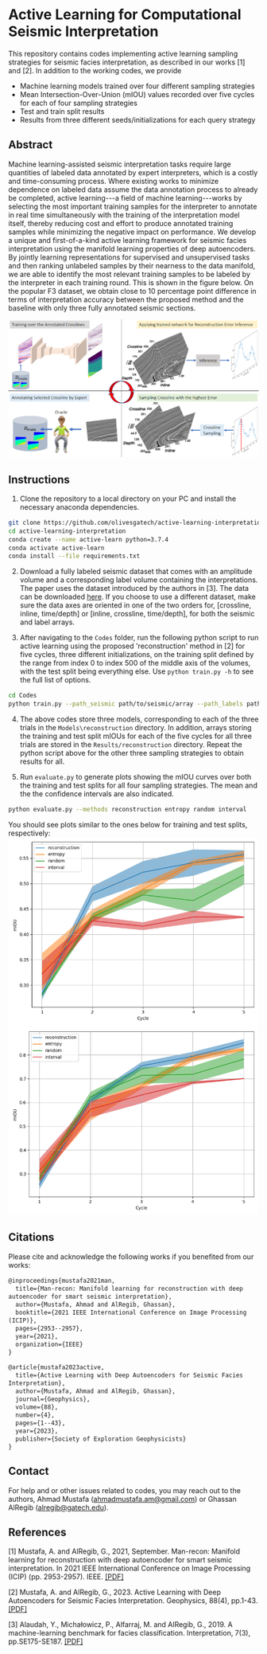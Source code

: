 # Active Learning for Computational Seismic Interpretation
This repository contains codes implementing active learning sampling strategies for seismic facies interpretation, as described in our works [1] and [2]. 
In addition to the working codes, we provide
- Machine learning models trained over four different sampling strategies
- Mean Intersection-Over-Union (mIOU) values recorded over five cycles for each of four sampling strategies
- Test and train split results 
- Results from three different seeds/initializations for each query strategy

## Abstract
Machine learning-assisted seismic interpretation tasks require large quantities of labeled data annotated by expert interpreters, which is a costly and time-consuming process. Where existing works to minimize dependence on labeled data assume the data annotation process to already be completed, active learning---a field of machine learning---works by selecting the most important training samples for the interpreter to annotate in real time simultaneously with the training of the interpretation model itself, thereby reducing cost and effort to produce annotated training samples while minimizing the negative impact on performance. We develop a unique and first-of-a-kind active learning framework for seismic facies interpretation using the manifold learning properties of deep autoencoders. By jointly learning representations for supervised and unsupervised tasks and then ranking unlabeled samples by their nearness to the data manifold, we are able to identify the most relevant training samples to be labeled by the interpreter in each training round. This is shown in the figure below. On the popular F3 dataset, we obtain close to 10 percentage point difference in terms of interpretation accuracy between the proposed method and the baseline with only three fully annotated seismic sections. 

![x](./setup.png)

## Instructions
1. Clone the repository to a local directory on your PC and install the necessary anaconda dependencies.
```bash
git clone https://github.com/olivesgatech/active-learning-interpretation.git
cd active-learning-interpretation
conda create --name active-learn python=3.7.4
conda activate active-learn
conda install --file requirements.txt
```

2. Download a fully labeled seismic dataset that comes with an amplitude volume and a corresponding label volume containing the interpretations. The paper uses the dataset introduced by the authors in [3]. The data can be downloaded [here](https://github.com/olivesgatech/facies_classification_benchmark). If you choose to use a different dataset, make sure the data axes are oriented in one of the two orders for, [crossline, inline, time/depth] or [inline, crossline, time/depth], for both the seismic and label arrays.

3. After navigating to the `Codes` folder, run the following python script to run active learning using the proposed 'reconstruction' method in [2] for five cycles, three different initializations, on the training split defined by the range from index 0 to index 500 of the middle axis of the volumes, with the test split being everything else. Use `python train.py -h` to see the full list of options.

```bash
cd Codes
python train.py --path_seismic path/to/seismic/array --path_labels path/to/label/array --training_inds 0 500 --sampling_method reconstruction --cycles 5 --trials 3
```

4. The above codes store three models, corresponding to each of the three trials in the `Models\reconstruction` directory. In addition, arrays storing the training and test split mIOUs for each of the five cycles for all three trials are stored in the `Results/reconstruction` directory. Repeat the python script above for the other three sampling strategies to obtain results for all. 

5. Run `evaluate.py` to generate plots showing the mIOU curves over both the training and test splits for all four sampling strategies. The mean and the the confidence intervals are also indicated. 
```bash
python evaluate.py --methods reconstruction entropy random interval
```

You should see plots similar to the ones below for training and test splits, respectively: 
![x](./Figures/miou_test.png)
![x](./Figures/miou_train.png)

## Citations
Please cite and acknowledge the following works if you benefited from our works: 
```
@inproceedings{mustafa2021man,
  title={Man-recon: Manifold learning for reconstruction with deep autoencoder for smart seismic interpretation},
  author={Mustafa, Ahmad and AlRegib, Ghassan},
  booktitle={2021 IEEE International Conference on Image Processing (ICIP)},
  pages={2953--2957},
  year={2021},
  organization={IEEE}
}
```
```
@article{mustafa2023active,
  title={Active Learning with Deep Autoencoders for Seismic Facies Interpretation},
  author={Mustafa, Ahmad and AlRegib, Ghassan},
  journal={Geophysics},
  volume={88},
  number={4},
  pages={1--43},
  year={2023},
  publisher={Society of Exploration Geophysicists}
}
```

## Contact
For help and or other issues related to codes, you may reach out to the authors, Ahmad Mustafa (ahmadmustafa.am@gmail.com) or Ghassan AlRegib (alregib@gatech.edu).

## References
[1] Mustafa, A. and AlRegib, G., 2021, September. Man-recon: Manifold learning for reconstruction with deep autoencoder for smart seismic interpretation. In 2021 IEEE International Conference on Image Processing (ICIP) (pp. 2953-2957). IEEE. [[PDF]](https://arxiv.org/pdf/2212.07568.pdf) 

[2] Mustafa, A. and AlRegib, G., 2023. Active Learning with Deep Autoencoders for Seismic Facies Interpretation. Geophysics, 88(4), pp.1-43. [[PDF]](https://eartharxiv.org/repository/object/5308/download/10455/) 

[3] Alaudah, Y., Michałowicz, P., Alfarraj, M. and AlRegib, G., 2019. A machine-learning benchmark for facies classification. Interpretation, 7(3), pp.SE175-SE187. [[PDF]](https://arxiv.org/abs/1901.07659) 

